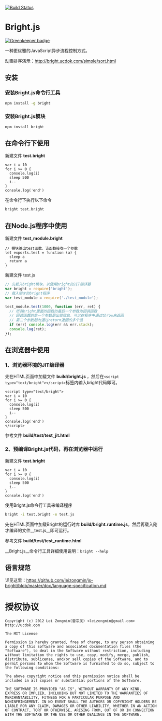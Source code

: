 [![Build Status](https://secure.travis-ci.org/leizongmin/js-bright.png?branch=master)](http://travis-ci.org/leizongmin/js-bright)

Bright.js
==========

[![Greenkeeper badge](https://badges.greenkeeper.io/leizongmin/js-bright.svg)](https://greenkeeper.io/)

一种更优雅的JavaScript异步流程控制方式。

动画排序演示：http://bright.ucdok.com/simple/sort.html


## 安装

### 安装Bright.js命令行工具

```bash
npm install -g bright
```

### 安装Bright.js模块

```bash
npm install bright
```

## 在命令行下使用

新建文件 __test.bright__

```
var i = 10
for i >= 0 {
  console.log(i)
  sleep 500
  i--
}
console.log('end')
```

在命令行下执行以下命令

```bash
bright test.bright
```

## 在Node.js程序中使用

新建文件 __test_module.bright__

```
// 模块输出test函数，该函数接收一个参数
let exports.test = function (a) {
  sleep a
  return a
}
```

新建文件 test.js

```javascript
// 先载入bright模块，以使用bright的JIT编译器
var bright = require('bright');
// 载入刚才的bright程序
var test_module = require('./test_module');

test_module.test(1000, function (err, ret) {
  // 所有bright里面的函数的最后一个参数为回调函数
  // 回调函数的第一个参数是出错信息，可以在程序中通过throw来返回
  // 第二个参数起为通过return返回的多个值
  if (err) console.log(err && err.stack);
  console.log(ret);
});
```

## 在浏览器中使用

### 1、浏览器环境的JIT编译器

先在HTML页面中加载文件 __build/bright.js__ ，然后在`<script type="text/bright"></script>`标签内输入bright代码即可。

```
<script type="text/bright">
var i = 10
for i >= 0 {
  console.log(i)
  sleep 500
  i--
}
console.log('end')
</script>
```

参考文件 __build/test/test_jit.html__

### 2、预编译Bright.js代码，再在浏览器中运行

新建文件 __test.bright__

```
var i = 10
for i >= 0 {
  console.log(i)
  sleep 500
  i--
}
console.log('end')
```

使用Bright.js命令行工具来编译程序

```bash
bright -i test.bright -o test.js
```

先在HTML页面中加载Bright的运行时库 __build/bright.runtime.js__，然后再载入刚才编译的文件__test.js__即可运行。

参考文件 __build/test/test_runtime.html__

__Bright.js__命令行工具详细使用说明：`bright --help`



## 语言规范

详见这里：https://github.com/leizongmin/js-bright/blob/master/doc/language-specification.md


授权协议
================

```
Copyright (c) 2012 Lei Zongmin(雷宗民) <leizongmin@gmail.com>
http://ucdok.com

The MIT License

Permission is hereby granted, free of charge, to any person obtaining
a copy of this software and associated documentation files (the
"Software"), to deal in the Software without restriction, including
without limitation the rights to use, copy, modify, merge, publish,
distribute, sublicense, and/or sell copies of the Software, and to
permit persons to whom the Software is furnished to do so, subject to
the following conditions:

The above copyright notice and this permission notice shall be
included in all copies or substantial portions of the Software.

THE SOFTWARE IS PROVIDED "AS IS", WITHOUT WARRANTY OF ANY KIND,
EXPRESS OR IMPLIED, INCLUDING BUT NOT LIMITED TO THE WARRANTIES OF
MERCHANTABILITY, FITNESS FOR A PARTICULAR PURPOSE AND
NONINFRINGEMENT. IN NO EVENT SHALL THE AUTHORS OR COPYRIGHT HOLDERS BE
LIABLE FOR ANY CLAIM, DAMAGES OR OTHER LIABILITY, WHETHER IN AN ACTION
OF CONTRACT, TORT OR OTHERWISE, ARISING FROM, OUT OF OR IN CONNECTION
WITH THE SOFTWARE OR THE USE OR OTHER DEALINGS IN THE SOFTWARE.
```
